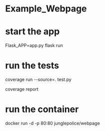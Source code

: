 # Example_Webpage
# start the app
Flask_APP=app.py flask run
# run the tests
coverage run --source=. test.py

coverage report  

# run the container
docker run -d -p 80:80 junglepolice/webpage

